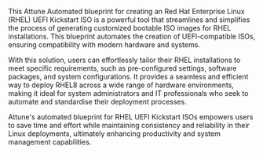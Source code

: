 This Attune Automated blueprint for creating an Red Hat Enterprise Linux (RHEL) 
UEFI Kickstart ISO is a powerful tool that streamlines and simplifies the 
process of generating customized bootable ISO images for RHEL installations. 
This blueprint automates the creation of UEFI-compatible ISOs, ensuring 
compatibility with modern hardware and systems.

With this solution, users can effortlessly tailor their RHEL installations 
to meet specific requirements, such as pre-configured settings, software 
packages, and system configurations. It provides a seamless and efficient way 
to deploy RHEL8 across a wide range of hardware environments, making it ideal 
for system administrators and IT professionals who seek to automate and 
standardise their deployment processes.

Attune's automated blueprint for RHEL UEFI Kickstart ISOs empowers users to 
save time and effort while maintaining consistency and reliability in their 
Linux deployments, ultimately enhancing productivity and system management 
capabilities.